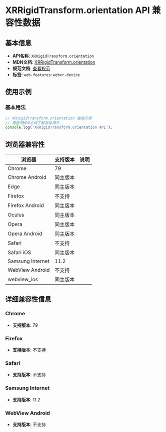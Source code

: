 # XRRigidTransform.orientation API 兼容性数据

## 基本信息

- **API名称**: `XRRigidTransform.orientation`
- **MDN文档**: [XRRigidTransform.orientation](https://developer.mozilla.org/docs/Web/API/XRRigidTransform/orientation)
- **规范文档**: [查看规范](https://immersive-web.github.io/webxr/#dom-xrrigidtransform-orientation)
- **标签**: `web-features:webxr-device`

## 使用示例

### 基本用法

```javascript
// XRRigidTransform.orientation 使用示例
// 请查阅MDN文档了解具体用法
console.log('XRRigidTransform.orientation API');
```

## 浏览器兼容性

| 浏览器 | 支持版本 | 说明 |
|--------|----------|------|
| Chrome | 79 |  |
| Chrome Android | 同主版本 |  |
| Edge | 同主版本 |  |
| Firefox | 不支持 |  |
| Firefox Android | 同主版本 |  |
| Oculus | 同主版本 |  |
| Opera | 同主版本 |  |
| Opera Android | 同主版本 |  |
| Safari | 不支持 |  |
| Safari iOS | 同主版本 |  |
| Samsung Internet | 11.2 |  |
| WebView Android | 不支持 |  |
| webview_ios | 同主版本 |  |

## 详细兼容性信息

### Chrome

- **支持版本**: 79

### Firefox

- **支持版本**: 不支持

### Safari

- **支持版本**: 不支持

### Samsung Internet

- **支持版本**: 11.2

### WebView Android

- **支持版本**: 不支持

